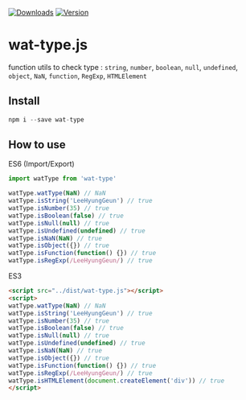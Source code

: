 <p align="left">
  <a href="https://npmcharts.com/compare/wat-type?minimal=true"><img src="https://img.shields.io/npm/dm/wat-type.svg" alt="Downloads"></a>
    <a href="https://www.npmjs.com/package/wat-type"><img src="https://img.shields.io/npm/v/wat-type.svg" alt="Version"></a>
</p>

# wat-type.js
function utils to check type
: `string`, `number`, `boolean`, `null`, `undefined`, `object`, `NaN`, `function`, `RegExp`, `HTMLElement`

## Install
``` js
npm i --save wat-type
```

## How to use
ES6 (Import/Export)
``` js
import watType from 'wat-type'

watType.watType(NaN) // NaN
watType.isString('LeeHyungGeun') // true
watType.isNumber(35) // true
watType.isBoolean(false) // true
watType.isNull(null) // true
watType.isUndefined(undefined) // true
watType.isNaN(NaN) // true
watType.isObject({}) // true
watType.isFunction(function() {}) // true
watType.isRegExp(/LeeHyungGeun/) // true
```

ES3
``` html
<script src="../dist/wat-type.js"></script>
<script>
watType.watType(NaN) // NaN
watType.isString('LeeHyungGeun') // true
watType.isNumber(35) // true
watType.isBoolean(false) // true
watType.isNull(null) // true
watType.isUndefined(undefined) // true
watType.isNaN(NaN) // true
watType.isObject({}) // true
watType.isFunction(function() {}) // true
watType.isRegExp(/LeeHyungGeun/) // true
watType.isHTMLElement(document.createElement('div')) // true
</script>
```

